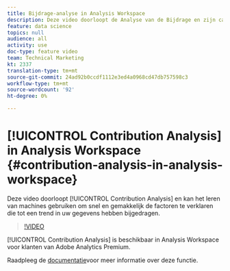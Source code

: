 ```yaml
---
title: Bijdrage-analyse in Analysis Workspace
description: Deze video doorloopt de Analyse van de Bijdrage en zijn capaciteit om machine het leren te gebruiken om de factoren snel en gemakkelijk te verklaren die tot een trend in uw gegevens hebben bijgedragen.
feature: data science
topics: null
audience: all
activity: use
doc-type: feature video
team: Technical Marketing
kt: 2337
translation-type: tm+mt
source-git-commit: 24ad92b0ccdf1112e3ed4a0968cd47db757598c3
workflow-type: tm+mt
source-wordcount: '92'
ht-degree: 0%

---
```



# [!UICONTROL Contribution Analysis] in Analysis Workspace {#contribution-analysis-in-analysis-workspace}

Deze video doorloopt [!UICONTROL Contribution Analysis] en kan het leren van machines gebruiken om snel en gemakkelijk de factoren te verklaren die tot een trend in uw gegevens hebben bijgedragen.

>[!VIDEO](https://video.tv.adobe.com/v/25443/?quality=12)

[!UICONTROL Contribution Analysis] is beschikbaar in Analysis Workspace voor klanten van Adobe Analytics Premium.

Raadpleeg de [documentatie](https://marketing.adobe.com/resources/help/en_US/analytics/analysis-workspace/anomaly_detection.html)voor meer informatie over deze functie.
